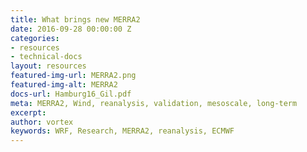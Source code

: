```yaml
---
title: What brings new MERRA2
date: 2016-09-28 00:00:00 Z
categories:
- resources
- technical-docs
layout: resources
featured-img-url: MERRA2.png
featured-img-alt: MERRA2
docs-url: Hamburg16_Gil.pdf
meta: MERRA2, Wind, reanalysis, validation, mesoscale, long-term
excerpt: 
author: vortex
keywords: WRF, Research, MERRA2, reanalysis, ECMWF
---
```


